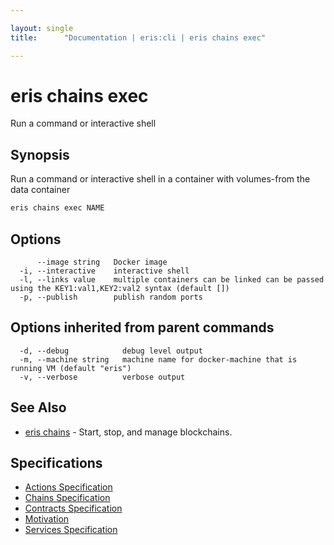 ```yaml
---

layout: single
title:      "Documentation | eris:cli | eris chains exec"

---
```


# eris chains exec

Run a command or interactive shell

## Synopsis

Run a command or interactive shell in a container
with volumes-from the data container

```bash
eris chains exec NAME
```

## Options

```
      --image string   Docker image
  -i, --interactive    interactive shell
  -l, --links value    multiple containers can be linked can be passed using the KEY1:val1,KEY2:val2 syntax (default [])
  -p, --publish        publish random ports
```

## Options inherited from parent commands

```
  -d, --debug            debug level output
  -m, --machine string   machine name for docker-machine that is running VM (default "eris")
  -v, --verbose          verbose output
```

## See Also

* [eris chains](/docs/documentation/cli/0.11.3/eris_chains/)	 - Start, stop, and manage blockchains.

## Specifications

* [Actions Specification](/docs/documentation/cli/0.11.3/actions_specification/)
* [Chains Specification](/docs/documentation/cli/0.11.3/chains_specification/)
* [Contracts Specification](/docs/documentation/cli/0.11.3/contracts_specification/)
* [Motivation](/docs/documentation/cli/0.11.3/motivation/)
* [Services Specification](/docs/documentation/cli/0.11.3/services_specification/)

